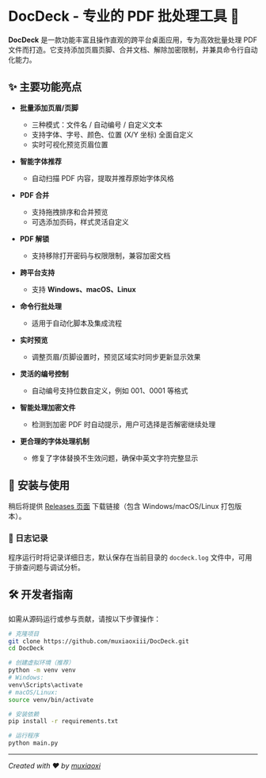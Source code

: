 # DocDeck - 专业的 PDF 批处理工具 🧰

**DocDeck** 是一款功能丰富且操作直观的跨平台桌面应用，专为高效批量处理 PDF 文件而打造。它支持添加页眉页脚、合并文档、解除加密限制，并兼具命令行自动化能力。

<!-- TODO: 添加应用界面截图 -->

## ✨ 主要功能亮点

- **批量添加页眉/页脚**
  - 三种模式：文件名 / 自动编号 / 自定义文本
  - 支持字体、字号、颜色、位置 (X/Y 坐标) 全面自定义
  - 实时可视化预览页眉位置

- **智能字体推荐**
  - 自动扫描 PDF 内容，提取并推荐原始字体风格

- **PDF 合并**
  - 支持拖拽排序和合并预览
  - 可选添加页码，样式灵活自定义

- **PDF 解锁**
  - 支持移除打开密码与权限限制，兼容加密文档

- **跨平台支持**
  - 支持 **Windows、macOS、Linux**

- **命令行批处理**
  - 适用于自动化脚本及集成流程

- **实时预览**
  - 调整页眉/页脚设置时，预览区域实时同步更新显示效果

- **灵活的编号控制**
  - 自动编号支持位数自定义，例如 001、0001 等格式

- **智能处理加密文件**
  - 检测到加密 PDF 时自动提示，用户可选择是否解密继续处理

- **更合理的字体处理机制**
  - 修复了字体替换不生效问题，确保中英文字符完整显示

## 🚀 安装与使用

稍后将提供 [Releases 页面](https://github.com/muxiaoxiii/DocDeck/releases) 下载链接（包含 Windows/macOS/Linux 打包版本）。

### 📝 日志记录

程序运行时将记录详细日志，默认保存在当前目录的 `docdeck.log` 文件中，可用于排查问题与调试分析。

## 🛠️ 开发者指南

如需从源码运行或参与贡献，请按以下步骤操作：

```bash
# 克隆项目
git clone https://github.com/muxiaoxiii/DocDeck.git
cd DocDeck

# 创建虚拟环境（推荐）
python -m venv venv
# Windows:
venv\Scripts\activate
# macOS/Linux:
source venv/bin/activate

# 安装依赖
pip install -r requirements.txt

# 运行程序
python main.py
```

---

*Created with ❤️ by [muxiaoxi](https://github.com/muxiaoxiii/)*
